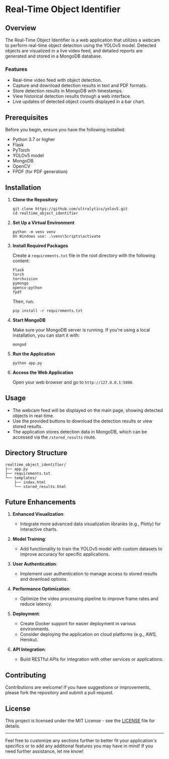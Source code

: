 # Real-Time Object Identifier

## Overview

The Real-Time Object Identifier is a web application that utilizes a webcam to perform real-time object detection using the YOLOv5 model. Detected objects are visualized in a live video feed, and detailed reports are generated and stored in a MongoDB database.

### Features

- Real-time video feed with object detection.
- Capture and download detection results in text and PDF formats.
- Store detection results in MongoDB with timestamps.
- View historical detection results through a web interface.
- Live updates of detected object counts displayed in a bar chart.

## Prerequisites

Before you begin, ensure you have the following installed:

- Python 3.7 or higher
- Flask
- PyTorch
- YOLOv5 model
- MongoDB
- OpenCV
- FPDF (for PDF generation)

## Installation

1. **Clone the Repository**

   ```
   git clone https://github.com/ultralytics/yolov5.git
   cd realtime_object_identifier
   ```

2. **Set Up a Virtual Environment**

   ```
   python -m venv venv
   On Windows use: .\venv\Scripts\activate
   ```

3. **Install Required Packages**

   Create a `requirements.txt` file in the root directory with the following content:

   ```
   Flask
   torch
   torchvision
   pymongo
   opencv-python
   fpdf
   ```

   Then, run:

   ```
   pip install -r requirements.txt
   ```

4. **Start MongoDB**

   Make sure your MongoDB server is running. If you're using a local installation, you can start it with:

   ```
   mongod
   ```

5. **Run the Application**

   ```
   python app.py
   ```

6. **Access the Web Application**

   Open your web browser and go to `http://127.0.0.1:5000`.

## Usage

- The webcam feed will be displayed on the main page, showing detected objects in real-time.
- Use the provided buttons to download the detection results or view stored results.
- The application stores detection data in MongoDB, which can be accessed via the `/stored_results` route.

## Directory Structure

```
realtime_object_identifier/
├── app.py
├── requirements.txt
└── templates/
    ├── index.html
    └── stored_results.html
```

## Future Enhancements

1. **Enhanced Visualization**:
   - Integrate more advanced data visualization libraries (e.g., Plotly) for interactive charts.

2. **Model Training**:
   - Add functionality to train the YOLOv5 model with custom datasets to improve accuracy for specific applications.

3. **User Authentication**:
   - Implement user authentication to manage access to stored results and download options.

4. **Performance Optimization**:
   - Optimize the video processing pipeline to improve frame rates and reduce latency.

5. **Deployment**:
   - Create Docker support for easier deployment in various environments.
   - Consider deploying the application on cloud platforms (e.g., AWS, Heroku).

6. **API Integration**:
   - Build RESTful APIs for integration with other services or applications.

## Contributing

Contributions are welcome! If you have suggestions or improvements, please fork the repository and submit a pull request.

## License

This project is licensed under the MIT License - see the [LICENSE](LICENSE) file for details.

---

Feel free to customize any sections further to better fit your application's specifics or to add any additional features you may have in mind! If you need further assistance, let me know!